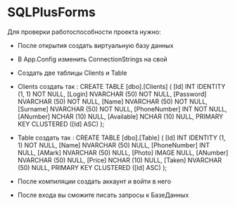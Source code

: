 # SQLPlusForms

Для проверки работоспособности проекта нужно:
 * После открытия создать виртуальную базу данных
 * В App.Config изменить ConnectionStrings на свой
 * Создать две таблицы Clients и Table
 * Clients создать так :
    CREATE TABLE [dbo].[Clients] (
    [Id]          INT           IDENTITY (1, 1) NOT NULL,
    [Login]       NVARCHAR (50) NOT NULL,
    [Password]    NVARCHAR (50) NOT NULL,
    [Name]        NVARCHAR (50) NOT NULL,
    [Surname]     NVARCHAR (50) NOT NULL,
    [PhoneNumber] INT           NOT NULL,
    [ANumber]     NCHAR (10)    NULL,
    [Available]   NCHAR (10)    NULL,
    PRIMARY KEY CLUSTERED ([Id] ASC)
    );
    
  * Table создать так :
    CREATE TABLE [dbo].[Table] (
    [Id]          INT           IDENTITY (1, 1) NOT NULL,
    [Name]        NVARCHAR (50) NULL,
    [PhoneNumber] INT           NULL,
    [AMark]       NVARCHAR (50) NULL,
    [Photo]       IMAGE         NULL,
    [ANumber]     NVARCHAR (50) NULL,
    [Price]       NCHAR (10)    NULL,
    [Taken]       NVARCHAR (50) NULL,
    PRIMARY KEY CLUSTERED ([Id] ASC)
    );
    
  * После компиляции создать аккаунт и войти в него 
  * После входа вы сможите писать запросы к БазеДанных 
